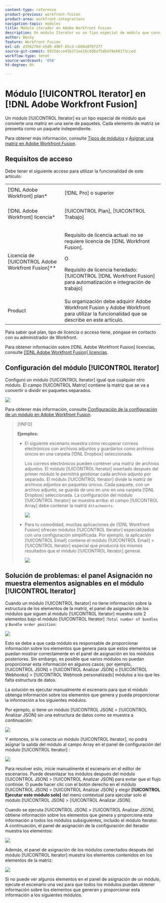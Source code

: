 ```yaml
---
content-type: reference
product-previous: workfront-fusion
product-area: workfront-integrations
navigation-topic: modules
title: Módulo iterador en Adobe Workfront Fusion
description: Un módulo Iterator es un tipo especial de módulo que convierte una matriz en una serie de paquetes. Cada elemento de matriz se presenta como un paquete independiente.
author: Becky
feature: Workfront Fusion
exl-id: d356276d-e5d9-496f-85cd-cb60a8f8f377
source-git-commit: 0915dcce45b271ee18cdd8af5db4f0eb01f3cced
workflow-type: tm+mt
source-wordcount: '658'
ht-degree: 0%

---
```


# Módulo [!UICONTROL Iterator] en [!DNL Adobe Workfront Fusion]

Un módulo [!UICONTROL Iterator] es un tipo especial de módulo que convierte una matriz en una serie de paquetes. Cada elemento de matriz se presenta como un paquete independiente.

Para obtener más información, consulte [Tipos de módulos](../../workfront-fusion/modules/module-types.md) y [Asignar una matriz en Adobe Workfront Fusion](../../workfront-fusion/mapping/map-an-array.md).

## Requisitos de acceso

Debe tener el siguiente acceso para utilizar la funcionalidad de este artículo:

<table style="table-layout:auto">
 <col> 
 <col> 
 <tbody> 
  <tr> 
    <td role="rowheader">[!DNL Adobe Workfront] plan*</td> 
   <td> <p>[!DNL Pro] o superior</p> </td> 
  </tr> 
  <tr data-mc-conditions=""> 
   <td role="rowheader">[!DNL Adobe Workfront] licencia*</td> 
   <td> <p>[!UICONTROL Plan], [!UICONTROL Trabajo]</p> </td> 
  </tr> 
  <tr> 
   <td role="rowheader">Licencia de [!UICONTROL Adobe Workfront Fusion]**</td> 
   <td>
   <p>Requisito de licencia actual: no se requiere licencia de [!DNL Workfront Fusion].</p>
   <p>O</p>
   <p>Requisito de licencia heredado: [!UICONTROL [!DNL Workfront Fusion] para automatización e integración de trabajo] </p>
   </td> 
  </tr> 
  <tr> 
   <td role="rowheader">Product</td> 
   <td>Su organización debe adquirir Adobe Workfront Fusion y Adobe Workfront para utilizar la funcionalidad que se describe en este artículo.</td> 
  </tr> 
 </tbody> 
</table>

Para saber qué plan, tipo de licencia o acceso tiene, póngase en contacto con su administrador de Workfront.

Para obtener información sobre [!DNL Adobe Workfront Fusion] licencias, consulte [[!DNL Adobe Workfront Fusion] licencias](../../workfront-fusion/get-started/license-automation-vs-integration.md).

## Configuración del módulo [!UICONTROL Iterator]

Configuró un módulo [!UICONTROL Iterator] igual que cualquier otro módulo. El campo [!UICONTROL Matriz] contiene la matriz que se va a convertir o dividir en paquetes separados.

![](assets/set-up-iterator-350x190.jpg)

Para obtener más información, consulte [Configuración de la configuración de un módulo en Adobe Workfront Fusion](../../workfront-fusion/modules/configure-a-modules-settings.md).

>[!INFO]
>
>**Ejemplos:**
>
>* El siguiente escenario muestra cómo recuperar correos electrónicos con archivos adjuntos y guardarlos como archivos únicos en una carpeta [!DNL Dropbox] seleccionada.
>
>   Los correos electrónicos pueden contener una matriz de archivos adjuntos. El módulo [!UICONTROL Iterator] insertado después del primer módulo le permitirá gestionar cada archivo adjunto por separado. El módulo [!UICONTROL Iterator] divide la matriz de archivos adjuntos en paquetes únicos. Cada paquete, con un archivo adjunto, se guarda de uno en uno en una carpeta [!DNL Dropbox] seleccionada. La configuración del módulo [!UICONTROL Iterator] se muestra arriba: el campo [!UICONTROL Array] debe contener la matriz `Attachments`.
>
>   ![](assets/attachments-array-350x154.jpg)
>
>* Para tu comodidad, muchas aplicaciones de [!DNL Workfront Fusion] ofrecen módulos [!UICONTROL Iterator] especializados con una configuración simplificada. Por ejemplo, la aplicación [!UICONTROL Email] contiene el módulo [!UICONTROL Email] > [!UICONTROL Iterator] especial que producirá los mismos resultados que el módulo [!UICONTROL Iterator] general.
>
>   ![](assets/specialized-iterators-350x135.jpg)


## Solución de problemas: el panel Asignación no muestra elementos asignables en el módulo [!UICONTROL Iterator]

Cuando un módulo [!UICONTROL Iterator] no tiene información sobre la estructura de los elementos de la matriz, el panel de asignación de los módulos que siguen al módulo [!UICONTROL Iterator] muestra solo 2 elementos bajo el módulo [!UICONTROL Iterator] :`Total number of bundles` y `Bundle order position`:

![](assets/mapping-panel-doesnt-display-350x147.png)

Esto se debe a que cada módulo es responsable de proporcionar información sobre los elementos que genera para que estos elementos se puedan mostrar correctamente en el panel de asignación en los módulos posteriores. Sin embargo, es posible que varios módulos no puedan proporcionar esta información en algunos casos; por ejemplo, [!UICONTROL JSON] > [!UICONTROL Analizar JSON] o [!UICONTROL Webhooks] > [!UICONTROL Webhook personalizado] módulos a los que les falta estructura de datos.

La solución es ejecutar manualmente el escenario para que el módulo obtenga información sobre los elementos que genera y pueda proporcionar la información a los siguientes módulos.

Por ejemplo, si tiene un módulo [!UICONTROL JSON] > [!UICONTROL Analizar JSON] sin una estructura de datos como se muestra a continuación:

![](assets/json-parse-json-350x285.png)

Y entonces, si le conecta un módulo [!UICONTROL Iterator], no podrá asignar la salida del módulo al campo Array en el panel de configuración del módulo [!UICONTROL Iterator] :

![](assets/connect-iterator-module-350x146.png)

Para resolver esto, inicie manualmente el escenario en el editor de escenarios. Puede desenlazar los módulos después del módulo [!UICONTROL JSON] > [!UICONTROL Analizar JSON] para evitar que el flujo continúe. O puede hacer clic con el botón derecho en el módulo [!UICONTROL JSON] > [!UICONTROL Analizar JSON] y elegir **[!UICONTROL Ejecutar este módulo solo]** del menú contextual para ejecutar solo el módulo [!UICONTROL JSON] > [!UICONTROL Analizar JSON].

Cuando se ejecuta [!UICONTROL JSON] > [!UICONTROL Analizar JSON], obtiene información sobre los elementos que genera y proporciona esta información a todos los módulos subsiguientes, incluido el módulo Iterator. A continuación, el panel de asignación de la configuración del iterador muestra los elementos:

![](assets/mapping-panel-displays-items-350x131.png)

Además, el panel de asignación de los módulos conectados después del módulo [!UICONTROL Iterator] muestra los elementos contenidos en los elementos de la matriz:

![](assets/items-contained-in-array-350x156.png)

Si no puede ver algunos elementos en el panel de asignación de un módulo, ejecute el escenario una vez para que todos los módulos puedan obtener información sobre los elementos que generan y proporcionar esta información a los siguientes módulos.
